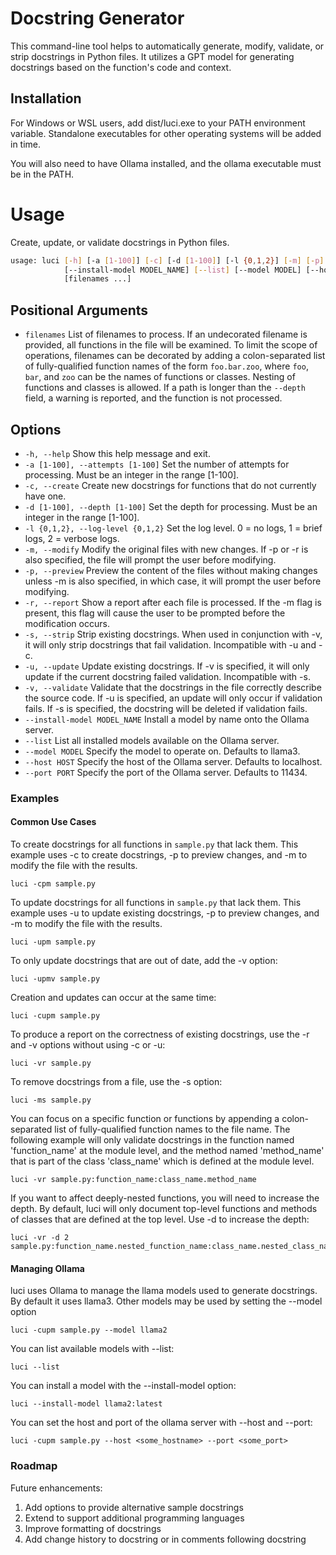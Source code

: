 
# Docstring Generator

This command-line tool helps to automatically generate, modify, validate, or strip docstrings in Python files. It utilizes a GPT model for generating docstrings based on the function's code and context.

## Installation

For Windows or WSL users, add dist/luci.exe to your PATH environment variable. Standalone executables for other operating systems will be added in time.

You will also need to have Ollama installed, and the ollama executable must be in the PATH.

# Usage

Create, update, or validate docstrings in Python files.

```bash
usage: luci [-h] [-a [1-100]] [-c] [-d [1-100]] [-l {0,1,2}] [-m] [-p] [-r] [-s] [-u] [-v]
            [--install-model MODEL_NAME] [--list] [--model MODEL] [--host HOST] [--port PORT]
            [filenames ...]
```

## Positional Arguments

- `filenames`
  List of filenames to process. If an undecorated filename is provided, all functions in the
  file will be examined. To limit the scope of operations, filenames can be decorated by adding
  a colon-separated list of fully-qualified function names of the form `foo.bar.zoo`, where `foo`,
  `bar`, and `zoo` can be the names of functions or classes. Nesting of functions and classes is
  allowed. If a path is longer than the `--depth` field, a warning is reported, and the function
  is not processed.

## Options

- `-h, --help`
  Show this help message and exit.
- `-a [1-100], --attempts [1-100]`
  Set the number of attempts for processing. Must be an integer in the range [1-100].
- `-c, --create`
  Create new docstrings for functions that do not currently have one.
- `-d [1-100], --depth [1-100]`
  Set the depth for processing. Must be an integer in the range [1-100].
- `-l {0,1,2}, --log-level {0,1,2}`
  Set the log level. 0 = no logs, 1 = brief logs, 2 = verbose logs.
- `-m, --modify`
  Modify the original files with new changes. If -p or -r is also specified, the file will
  prompt the user before modifying.
- `-p, --preview`
  Preview the content of the files without making changes unless -m is also specified, in which
  case, it will prompt the user before modifying.
- `-r, --report`
  Show a report after each file is processed. If the -m flag is present, this flag will cause
  the user to be prompted before the modification occurs.
- `-s, --strip`
  Strip existing docstrings. When used in conjunction with -v, it will only strip docstrings
  that fail validation. Incompatible with -u and -c.
- `-u, --update`
  Update existing docstrings. If -v is specified, it will only update if the current docstring
  failed validation. Incompatible with -s.
- `-v, --validate`
  Validate that the docstrings in the file correctly describe the source code. If -u is
  specified, an update will only occur if validation fails. If -s is specified, the docstring
  will be deleted if validation fails.
- `--install-model MODEL_NAME`
  Install a model by name onto the Ollama server.
- `--list`
  List all installed models available on the Ollama server.
- `--model MODEL`
  Specify the model to operate on. Defaults to llama3.
- `--host HOST`
  Specify the host of the Ollama server. Defaults to localhost.
- `--port PORT`
  Specify the port of the Ollama server. Defaults to 11434.

### Examples

#### Common Use Cases

To create docstrings for all functions in `sample.py` that lack them. This example uses -c to create docstrings, -p to preview changes, and -m to modify the file with the results.

```
luci -cpm sample.py
```

To update docstrings for all functions in `sample.py` that lack them. This example uses -u to update existing docstrings, -p to preview changes, and -m to modify the file with the results.

```
luci -upm sample.py
```

To only update docstrings that are out of date, add the -v option:

```
luci -upmv sample.py
```

Creation and updates can occur at the same time:

```
luci -cupm sample.py
```

To produce a report on the correctness of existing docstrings, use the -r and -v options without using -c or -u:

```
luci -vr sample.py
```

To remove docstrings from a file, use the -s option:

```
luci -ms sample.py
```

You can focus on a specific function or functions by appending a colon-separated list of fully-qualified function names to the file name. The following example will only validate docstrings in the function named 'function_name' at the module level, and the method named 'method_name' that is part of the class 'class_name' which is defined at the module level.

```
luci -vr sample.py:function_name:class_name.method_name
```

If you want to affect deeply-nested functions, you will need to increase the depth. By default, luci will only document top-level functions and methods of classes that are defined at the top level. Use -d to increase the depth:

```
luci -vr -d 2 sample.py:function_name.nested_function_name:class_name.nested_class_name.method_name
```


#### Managing Ollama

luci uses Ollama to manage the llama models used to generate docstrings. By default it uses llama3. Other models may be used by setting the --model option

```
luci -cupm sample.py --model llama2
```

You can list available models with --list:

```
luci --list
```

You can install a model with the --install-model option:


```
luci --install-model llama2:latest
```

You can set the host and port of the ollama server with --host and --port:

```
luci -cupm sample.py --host <some_hostname> --port <some_port>
```

### Roadmap

Future enhancements:
1. Add options to provide alternative sample docstrings 
1. Extend to support additional programming languages
1. Improve formatting of docstrings
1. Add change history to docstring or in comments following docstring
